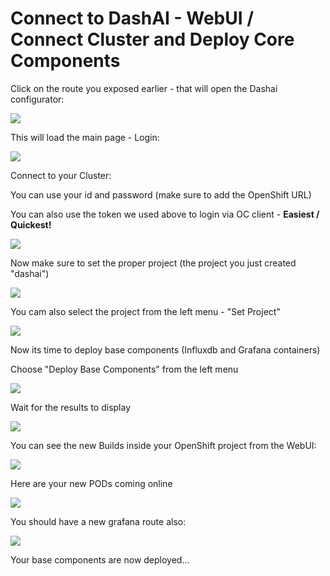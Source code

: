 # Connect to DashAI - WebUI / Connect Cluster and Deploy Core Components

Click on the route you exposed earlier - that will open the Dashai configurator:

![](https://static.notion-static.com/cc8ccfc2-b7ae-4975-b89c-adfffd355162/Screenshot_2018-02-12_14.14.01.png)

This will load the main page - Login:

![](https://static.notion-static.com/3e4a78ce-72e1-4b69-91a9-d01411a7d960/Screenshot_2018-03-18_14.49.40.png)

Connect to your Cluster:

You can use your id and password (make sure to add the OpenShift URL)

You can also use the token we used above to login via OC client - **Easiest / Quickest!**

![](https://static.notion-static.com/c4894c1e-bd28-4dd2-8de4-731c4bb468bd/Screenshot_2018-03-18_14.49.53.png)

Now make sure to set the proper project (the project you just created "dashai")

![](https://static.notion-static.com/ec6760b7-62d7-45ed-99a7-8c5cfed8363b/Screenshot_2018-03-18_14.52.54.png)

You cam also select the project from the left menu - "Set Project"

![](https://static.notion-static.com/eacf5eae-459b-44c9-8de7-9d97fdfdbf8e/Screenshot_2018-03-18_14.55.30.png)

Now its time to deploy base components (Influxdb and Grafana containers)

Choose "Deploy Base Components" from the left menu

![](https://static.notion-static.com/2a3cee31-eeba-4094-a360-fa3b2979dea7/Screenshot_2018-03-18_14.57.08.png)

Wait for the results to display

![](https://static.notion-static.com/bfa3ecfa-fdbd-4bb0-bc69-55dbabecbd6a/Screenshot_2018-03-18_14.58.08.png)

You can see the new Builds inside your OpenShift project from the WebUI:

![](https://static.notion-static.com/e09a8cb7-f581-4f56-98cc-b712eca47b43/Screenshot_2018-02-12_14.28.04.png)

Here are your new PODs coming online

![](https://static.notion-static.com/16a04bd5-485a-4ba0-ab04-8af00e1eacb0/Screenshot_2018-02-12_14.28.14.png)

You should have a new grafana route also:

![](https://www.notion.so/file/https%3A%2F%2Fs3-us-west-2.amazonaws.com%2Fsecure.notion-static.com%2Fcd292d15-a371-4b57-a765-b347dfc0aac7%2FScreenshot2018-04-2422.42.43.png)

Your base components are now deployed...
